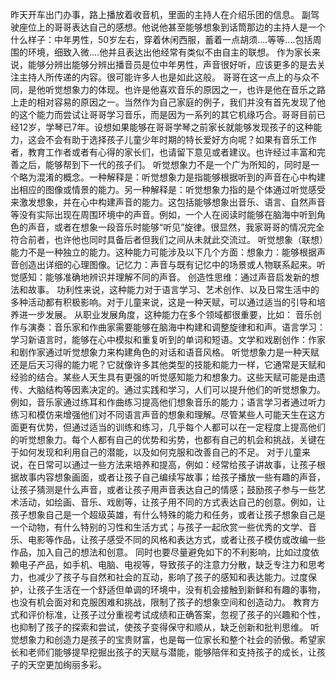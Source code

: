 昨天开车出门办事，路上播放着收音机，里面的主持人在介绍乐团的信息。
副驾驶座位上的哥哥表达自己的感想。他说他甚至能够想象到话筒那边的主持人是一个什么样子：中年男性，50岁左右，穿着休闲西服，蓄着一点胡须....等等....包括周围的环境，细致入微....他并且表达出他经常有类似不由自主的联想。
作为家长来说，能够分辨出能够分辨出播音员是位中年男性，声音很好听，应该更多的是去关注主持人所传递的内容。很可能许多人也是如此这般。
哥哥在这一点上的与众不同，是他听觉想象力的体现。也许是他喜欢音乐的原因之一，也许是他在音乐之路上走的相对容易的原因之一。当然作为自己家庭的例子，我们并没有首先发现了他的这个能力而尝试让哥哥学习音乐，而是因为一系列的其它机缘巧合。哥哥目前已经12岁，学琴已7年。设想如果能够在哥哥学琴之前家长就能够发现孩子的这种能力，这会不会有助于选择孩子儿童少年时期的特长爱好方向呢？如果有音乐工作者，教育工作者或者有心得的家长们，也请留下意见或者建议。也许经过丰富和完善之后，能够帮到下一代的孩子们。
听觉想象力不是一个广为所知的，同时是一个略为混淆的概念。一种解释是：听觉想象力是指能够根据听到的声音在心中构建出相应的图像或情景的能力。另一种解释是：听觉想象力指的是个体通过听觉感受来激发想象，并在心中构建声音的能力。这包括能够想象出音乐、语言、自然声音等没有实际出现在周围环境中的声音。例如，一个人在阅读时能够在脑海中听到角色的声音，或者在想象一段音乐时能够“听见”旋律。很显然，我家哥哥的情况完全符合前者，也许他也同时具备后者但我们之间从未就此交流过。
听觉想象（联想）能力不是一种独立的能力。这种能力可能涉及以下几个方面：想象力：能够根据声音创造出详细的心理图像。记忆力：声音与既有记忆中的场景或人物联系起来。听觉感知：能够准确地辨识并理解不同的声音。 创造性思维：通过声音启发新的想法和故事。
功利性来说，这种能力对于语言学习、艺术创作、以及日常生活中的多种活动都有积极影响。对于儿童来说，这是一种天赋，可以通过适当的引导和培养进一步发展。
从职业发展角度，这种能力在多个领域都很重要，比如： 音乐创作与演奏：音乐家和作曲家需要能够在脑海中构建和调整旋律和和声。语言学习：学习新语言时，能够在心中模拟和重复听到的单词和短语。文学和戏剧创作：作家和剧作家通过听觉想象力来构建角色的对话和语音风格。
听觉想象力是一种天赋还是后天习得的能力呢？它就像许多其他类型的技能和能力一样，它通常是天赋和经验的结合。某些人天生具有更强的听觉感知能力和想象力。这些天赋可能是由遗传、大脑结构等因素决定的。通过实践和学习，人们可以提升他们的听觉想象力。例如，音乐家通过练耳和作曲练习提高他们想象音乐的能力；语言学习者通过听力练习和模仿来增强他们对不同语言声音的想象和理解。尽管某些人可能天生在这方面更有优势，但通过适当的训练和练习，几乎每个人都可以在一定程度上提高他们的听觉想象力。每个人都有自己的优势和劣势，也都有自己的机会和挑战，关键在于如何发现和利用自己的潜能，以及如何克服和改善自己的不足。
对于儿童来说，在日常可以通过一些方法来培养和提高，例如：经常给孩子讲故事，让孩子根据故事内容想象画面，或者让孩子自己编续写故事；给孩子播放一些有趣的声音，让孩子猜测是什么声音，或者让孩子用声音表达自己的情感；鼓励孩子参与一些艺术活动，如绘画、音乐、戏剧等，让孩子用不同的方式表达自己的创意。例如，让孩子想象自己是一个超级英雄，有什么特殊的能力和任务，或者让孩子想象自己是一个动物，有什么特别的习性和生活方式；与孩子一起欣赏一些优秀的文学、音乐、电影等作品，让孩子感受不同的风格和表达方式，或者让孩子模仿或改编一些作品，加入自己的想法和创意。
同时也要尽量避免如下的不利影响，比如过度依赖电子产品，如手机、电脑、电视等，导致孩子的注意力分散，缺乏专注力和思考力，也减少了孩子与自然和社会的互动，影响了孩子的感知和表达能力。过度保护，让孩子生活在一个舒适但单调的环境中，没有机会接触到新鲜和有趣的事物，也没有机会面对和克服困难和挑战，限制了孩子的想象空间和创造动力。 教育方式和评价标准，让孩子过分重视考试成绩和正确答案，忽视了孩子的兴趣和个性，也抑制了孩子的探索和尝试，使孩子变得保守和顺从，缺乏创新和批判思维。
听觉想象力和创造力是孩子的宝贵财富，也是每一位家长和整个社会的骄傲。希望家长和老师们能够提早挖掘出孩子的天赋与潜能，能够陪伴和支持孩子的成长，让孩子的天空更加绚丽多彩。